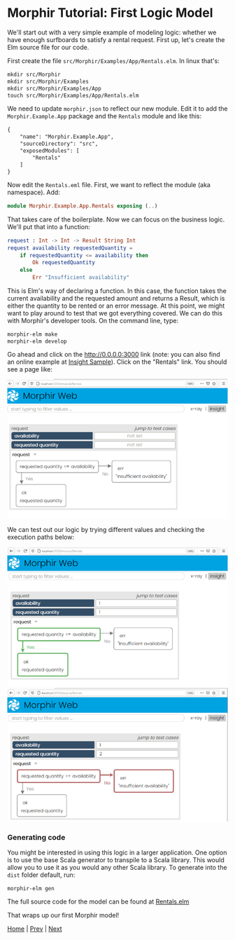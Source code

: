 # Morphir Tutorial: First Logic Model

We'll start out with a very simple example of modeling logic: whether we have enough surfboards to satisfy a rental request.  First up, let's create the Elm source file for our code.  

First create the file ```src/Morphir/Examples/App/Rentals.elm```.  In linux that's:

```
mkdir src/Morphir
mkdir src/Morphir/Examples
mkdir src/Morphir/Examples/App
touch src/Morphir/Examples/App/Rentals.elm
```

We need to update ```morphir.json``` to reflect our new module.  Edit it to add the ```Morphir.Example.App``` package and the ```Rentals``` module and like this:

```
{
    "name": "Morphir.Example.App",
    "sourceDirectory": "src",
    "exposedModules": [
        "Rentals"
    ]
}
```

Now edit the ```Rentals.eml``` file.  First, we want to reflect the module (aka namespace).  Add:

``` Elm
module Morphir.Example.App.Rentals exposing (..)


```

That takes care of the boilerplate.  Now we can focus on the business logic.  We'll put that into a function:

``` Elm
request : Int -> Int -> Result String Int
request availability requestedQuantity =
    if requestedQuantity <= availability then
        Ok requestedQuantity
    else
        Err "Insufficient availability"
```
This is Elm's way of declaring a function.  In this case, the function takes the current availability and the requested amount and returns a Result, which is either the quantity to be rented or an error message.  At this point, we might want to play around to test that we got everything covered.  We can do this with Morphir's developer tools.  On the command line, type:

```
morphir-elm make
morphir-elm develop
```

Go ahead and click on the http://0.0.0.0:3000 link (note: you can also find an online example at [Insight Sample](https://finos.github.io/morphir-service)).  Click on the "Rentals" link.  You should see a page like:

<img src="developer_page_1.png" />

We can test out our logic by trying different values and checking the execution paths below:

<img src="developer_page_2.png" /><img src="developer_page_3.png" />

### Generating code
You might be interested in using this logic in a larger application.  One option is to use the base Scala generator to transpile to a Scala library.  This would allow you to use it as you would any other Scala library.  To generate into the ```dist``` folder default, run:

```
morphir-elm gen
```

The full source code for the model can be found at [Rentals.elm](src/Morphir/Example/App/Rentals.elm)

That wraps up our first Morphir model!  



[Home](../../readme.md) | [Prev](../../install.md) | [Next](../step_2_business_language/readme.md)
